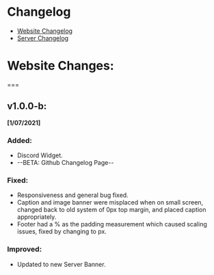 Changelog
====
* [Website Changelog](https://jjws600.github.io/jjwsNetwork)
* [Server Changelog](https://jjws600.github.io/jjwsNetwork/servers)
# Website Changes:
===
## v1.0.0-b: 
**[1/07/2021]**

### **Added**:
* Discord Widget.
* --BETA: Github Changelog Page--

### **Fixed**:
* Responsiveness and general bug fixed.
* Caption and image banner were misplaced when on small screen, changed back to old system of 0px top margin, and placed caption appropriately.
* Footer had a % as the padding measurement which caused scaling issues, fixed by changing to px.

### **Improved**:
* Updated to new Server Banner.

